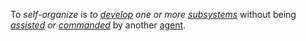 To *self-organize* is *to [develop](https://github.com/gcassel/Modular-Organizing-Terminology/blob/master/terms/develop.md) one or more [subsystems](https://github.com/gcassel/Modular-Organizing-Terminology/blob/master/terms/subsystem.md)* without being *[assisted](https://github.com/gcassel/Modular-Organizing-Terminology/blob/master/terms/assist.md) or [commanded](https://github.com/gcassel/Modular-Organizing-Terminology/blob/master/terms/command.md)* by another [agent](https://github.com/gcassel/Modular-Organizing-Terminology/blob/master/terms/system.md).
